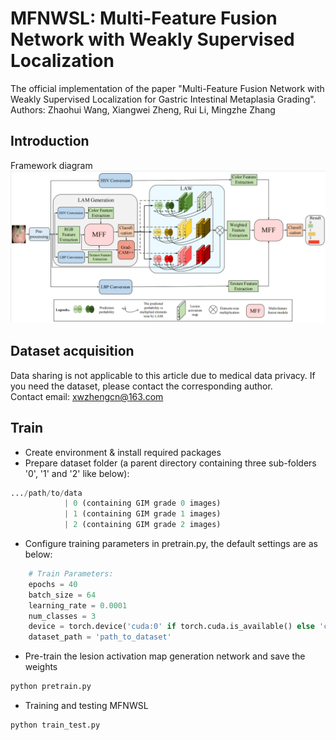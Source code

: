 # MFNWSL: Multi-Feature Fusion Network with Weakly Supervised Localization
The official implementation of the paper "Multi-Feature Fusion Network with Weakly Supervised Localization for Gastric Intestinal Metaplasia Grading".  
Authors: Zhaohui Wang, Xiangwei Zheng, Rui Li, Mingzhe Zhang
## Introduction
Framework diagram
![Framework diagram](https://github.com/zhaohui-sdnu/MFNWSL/blob/main/docs/MFNWSL.png)
## Dataset acquisition
Data sharing is not applicable to this article due to medical data privacy. If you need the dataset, please contact the corresponding author.  
Contact email: xwzhengcn@163.com
## Train
- Create environment & install required packages
- Prepare dataset folder (a parent directory containing three sub-folders '0', '1' and '2' like below):
```python
.../path/to/data
            | 0 (containing GIM grade 0 images)
            | 1 (containing GIM grade 1 images)
            | 2 (containing GIM grade 2 images)
```
- Configure training parameters in pretrain.py, the default settings are as below:
```python
    # Train Parameters:
    epochs = 40
    batch_size = 64
    learning_rate = 0.0001
    num_classes = 3
    device = torch.device('cuda:0' if torch.cuda.is_available() else 'cpu')
    dataset_path = 'path_to_dataset'
```
- Pre-train the lesion activation map generation network and save the weights
```python
python pretrain.py
```
- Training and testing MFNWSL
```python
python train_test.py
```
